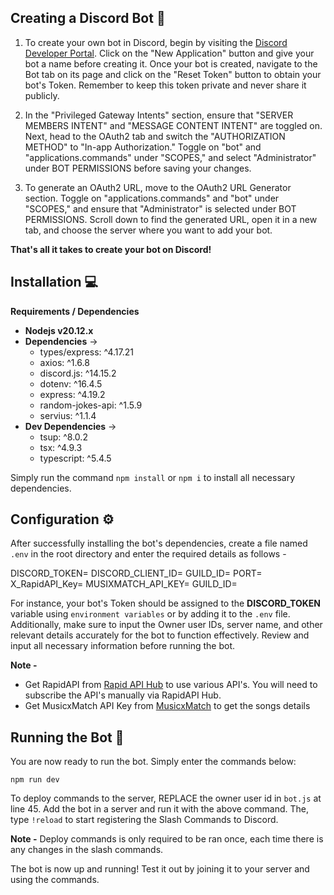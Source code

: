 ## Creating a Discord Bot 🤖

1. To create your own bot in Discord, begin by visiting the [Discord Developer Portal](https://discord.com/developers/applications). Click on the "New Application" button and give your bot a name before creating it. Once your bot is created, navigate to the Bot tab on its page and click on the "Reset Token" button to obtain your bot's Token. Remember to keep this token private and never share it publicly.

2. In the "Privileged Gateway Intents" section, ensure that "SERVER MEMBERS INTENT" and "MESSAGE CONTENT INTENT" are toggled on. Next, head to the OAuth2 tab and switch the "AUTHORIZATION METHOD" to "In-app Authorization." Toggle on "bot" and "applications.commands" under "SCOPES," and select "Administrator" under BOT PERMISSIONS before saving your changes.

3. To generate an OAuth2 URL, move to the OAuth2 URL Generator section. Toggle on "applications.commands" and "bot" under "SCOPES," and ensure that "Administrator" is selected under BOT PERMISSIONS. Scroll down to find the generated URL, open it in a new tab, and choose the server where you want to add your bot.

**That's all it takes to create your bot on Discord!**

## Installation 💻

**Requirements / Dependencies**

- **Nodejs v20.12.x**
- **Dependencies** ->
  - types/express: ^4.17.21
  - axios: ^1.6.8
  - discord.js: ^14.15.2
  - dotenv: ^16.4.5
  - express: ^4.19.2
  - random-jokes-api: ^1.5.9
  - servius: ^1.1.4
- **Dev Dependencies** ->
  - tsup: ^8.0.2
  - tsx: ^4.9.3
  - typescript: ^5.4.5

Simply run the command `npm install` or `npm i` to install all necessary dependencies.

## Configuration ⚙️

After successfully installing the bot's dependencies, create a file named `.env` in the root directory and enter the required details as follows - 

DISCORD_TOKEN=
DISCORD_CLIENT_ID=
GUILD_ID=
PORT=
X_RapidAPI_Key=
MUSIXMATCH_API_KEY=
GUILD_ID=

For instance, your bot's Token should be assigned to the **DISCORD_TOKEN** variable using `environment variables` or by adding it to the `.env` file. Additionally, make sure to input the Owner user IDs, server name, and other relevant details accurately for the bot to function effectively. Review and input all necessary information before running the bot.

**Note -**
- Get RapidAPI from [Rapid API Hub](https://rapidapi.com/hub) to use various API's. You will need to subscribe the API's manually via RapidAPI Hub.
- Get MusicxMatch API Key from [MusicxMatch](https://developer.musixmatch.com/) to get the songs details

## Running the Bot 🚀

You are now ready to run the bot. Simply enter the commands below:

`npm run dev`

To deploy commands to the server, REPLACE the owner user id in `bot.js` at line 45. Add the bot in a server and run it with the above command. The, type `!reload` to start registering the Slash Commands to Discord.

**Note -** Deploy commands is only required to be ran once, each time there is any changes in the slash commands.

The bot is now up and running! Test it out by joining it to your server and using the commands.